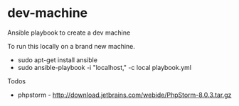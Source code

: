 # dev-machine
Ansible playbook to create a dev machine

To run this locally on a brand new machine.
* sudo apt-get install ansible
* sudo ansible-playbook -i "localhost," -c local playbook.yml

Todos
* phpstorm - http://download.jetbrains.com/webide/PhpStorm-8.0.3.tar.gz
